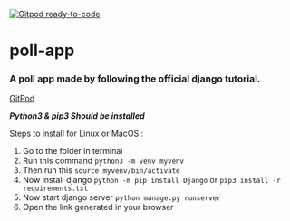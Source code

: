 [![Gitpod ready-to-code](https://img.shields.io/badge/Gitpod-ready--to--code-blue?logo=gitpod)](https://gitpod.io/#https://github.com/cdh77/poll-app)

# poll-app
### A poll app made by following the official django tutorial.

[GitPod](https://gitpod.io/#https://github.com/cdh77/poll-app)

__*Python3 & pip3 Should be installed*__

Steps to install for Linux or MacOS :
1. Go to the folder in terminal
2. Run this command `python3 -m venv myvenv`
3. Then run this `source myvenv/bin/activate`
4. Now install django `python -m pip install Django` or `pip3 install -r requirements.txt`
5. Now start django server `python manage.py runserver`
6. Open the link generated in your browser
